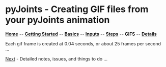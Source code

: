 # pyJoints - Creating GIF files from your pyJoints animation

**[Home](readme.md)** --
**[Getting Started](getting_started.md)** --
**[Basics](basics.md)** --
**[Inputs](inputs.md)** --
**[Steps](steps.md)** --
**GIFS** --
**[Details](details.md)**

Each gif frame is created at 0.04 seconds, or about 25 frames per second ...


[Next](details.md) - Detailed notes, issues, and things to do ...
